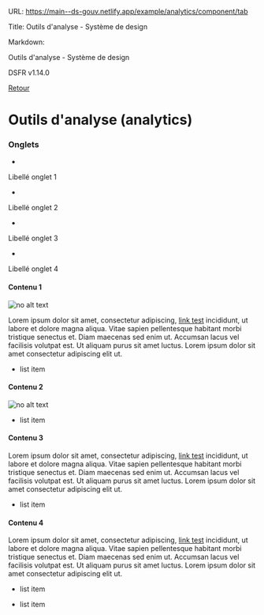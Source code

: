 URL:
https://main--ds-gouv.netlify.app/example/analytics/component/tab

Title:
Outils d'analyse - Système de design

Markdown:


Outils d'analyse - Système de design


DSFR v1.14.0


[Retour](../)


# Outils d'analyse (analytics)


### Onglets


-
Libellé onglet 1


-
Libellé onglet 2


-
Libellé onglet 3


-
Libellé onglet 4


#### Contenu 1

![no alt text](../../../../example/img/placeholder.16x9.png)


Lorem ipsum dolor sit amet, consectetur adipiscing, [link test](https://www.systeme-de-design.gouv.fr/) incididunt, ut labore et dolore magna aliqua. Vitae sapien pellentesque habitant morbi tristique senectus et. Diam maecenas sed enim ut. Accumsan lacus vel facilisis volutpat est. Ut aliquam purus sit amet luctus. Lorem ipsum dolor sit amet consectetur adipiscing elit ut.

- list item


#### Contenu 2

![no alt text](../../../../example/img/placeholder.16x9.png)


- list item


#### Contenu 3


Lorem ipsum dolor sit amet, consectetur adipiscing, [link test](https://www.systeme-de-design.gouv.fr/) incididunt, ut labore et dolore magna aliqua. Vitae sapien pellentesque habitant morbi tristique senectus et. Diam maecenas sed enim ut. Accumsan lacus vel facilisis volutpat est. Ut aliquam purus sit amet luctus. Lorem ipsum dolor sit amet consectetur adipiscing elit ut.

- list item


#### Contenu 4


Lorem ipsum dolor sit amet, consectetur adipiscing, [link test](https://www.systeme-de-design.gouv.fr/) incididunt, ut labore et dolore magna aliqua. Vitae sapien pellentesque habitant morbi tristique senectus et. Diam maecenas sed enim ut. Accumsan lacus vel facilisis volutpat est. Ut aliquam purus sit amet luctus. Lorem ipsum dolor sit amet consectetur adipiscing elit ut.

- list item

- list item